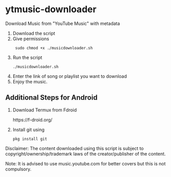 # ytmusic-downloader
Download Music from "YouTube Music" with metadata
1. Download the script
2. Give permissions
     <p><dir="auto"><code> sudo chmod +x ./musicdownloader.sh </code></p>
3. Run the script
     <p><dir="auto"><code>./musicdownloader.sh</code></p>
4. Enter the link of song or playlist you want to download
6. Enjoy the music.

## Additional Steps for Android
1. Download Termux from Fdroid
      <p><dir="auto">https://f-droid.org/</p>
2. Install git using
      <p><dir="auto"><code>pkg install git </code></p>
   

Disclaimer: The content downloaded using this script is subject to copyright/ownership/trademark laws of the creator/publisher of the content.

Note: It is advised to use music.youtube.com for better covers but this is not compulsory.
